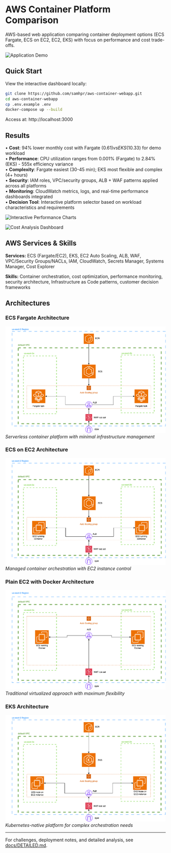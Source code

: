 # AWS Container Platform Comparison

AWS-based web application comparing container deployment options (ECS Fargate, ECS on EC2, EC2, EKS) with focus on performance and cost trade-offs.

![Application Demo](media/introgif.gif)

## Quick Start

View the interactive dashboard locally:

```bash
git clone https://github.com/samhpr/aws-container-webapp.git
cd aws-container-webapp
cp .env.example .env
docker-compose up --build
```

Access at: http://localhost:3000

## Results

• **Cost**: 94% lower monthly cost with Fargate ($0.61) vs EKS ($10.33) for demo workload  
• **Performance**: CPU utilization ranges from 0.001% (Fargate) to 2.84% (EKS) - 555x efficiency variance  
• **Complexity**: Fargate easiest (30-45 min); EKS most flexible and complex (4+ hours)  
• **Security**: IAM roles, VPC/security groups, ALB + WAF patterns applied across all platforms  
• **Monitoring**: CloudWatch metrics, logs, and real-time performance dashboards integrated  
• **Decision Tool**: Interactive platform selector based on workload characteristics and requirements

![Interactive Performance Charts](media/interactivecharts.gif)  

![Cost Analysis Dashboard](media/CostSection.gif)

## AWS Services & Skills

**Services:** ECS (Fargate/EC2), EKS, EC2 Auto Scaling, ALB, WAF, VPC/Security Groups/NACLs, IAM, CloudWatch, Secrets Manager, Systems Manager, Cost Explorer

**Skills:** Container orchestration, cost optimization, performance monitoring, security architecture, Infrastructure as Code patterns, customer decision frameworks

## Architectures

### ECS Fargate Architecture
![ECS Fargate Solution Architecture](media/diagrams/ECS-Fargate-SA-Diagram.png)
*Serverless container platform with minimal infrastructure management*

### ECS on EC2 Architecture  
![ECS on EC2 Solution Architecture](media/diagrams/ECS-EC2-SA-Diagram.png)
*Managed container orchestration with EC2 instance control*

### Plain EC2 with Docker Architecture
![EC2 Docker Solution Architecture](media/diagrams/EC2-Docker-SA-Diagram.png)
*Traditional virtualized approach with maximum flexibility*

### EKS Architecture
![EKS Solution Architecture](media/diagrams/EKS-SA-Diagram.png)
*Kubernetes-native platform for complex orchestration needs*

---

For challenges, deployment notes, and detailed analysis, see [docs/DETAILED.md](docs/DETAILED.md).